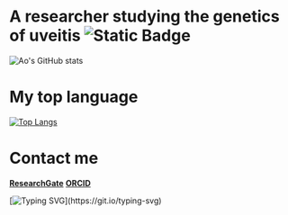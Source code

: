 # A researcher studying the genetics of uveitis ![Static Badge](https://img.shields.io/badge/laleoarrow-blue)
![Ao's GitHub stats](https://github-readme-stats.vercel.app/api?username=laleoarrow&count_private=true&show_icons=true&theme=dracula&hide=stars&hide_rank=true)
# My top language
[![Top Langs](https://github-readme-stats.vercel.app/api/top-langs/?username=laleoarrow&theme=dracula)](https://github.com/anuraghazra/github-readme-stats)
# Contact me
**[ResearchGate](https://www.researchgate.net/profile/Ao-Lu-3)**
**[ORCID](https://orcid.org/0009-0001-0927-4468)**

[![Typing SVG](https://readme-typing-svg.demolab.com?font=Fira+Code&pause=1000&color=ED7796&vCenter=true&width=435&lines=Have+fun+in+my+repo+!)](https://git.io/typing-svg)
